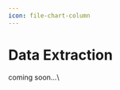 ```yaml
---
icon: file-chart-column
---
```


# Data Extraction

coming soon...\




<figure><img src="https://gitbookio.github.io/onboarding-template-images/markdown-hero.png" alt=""><figcaption></figcaption></figure>

